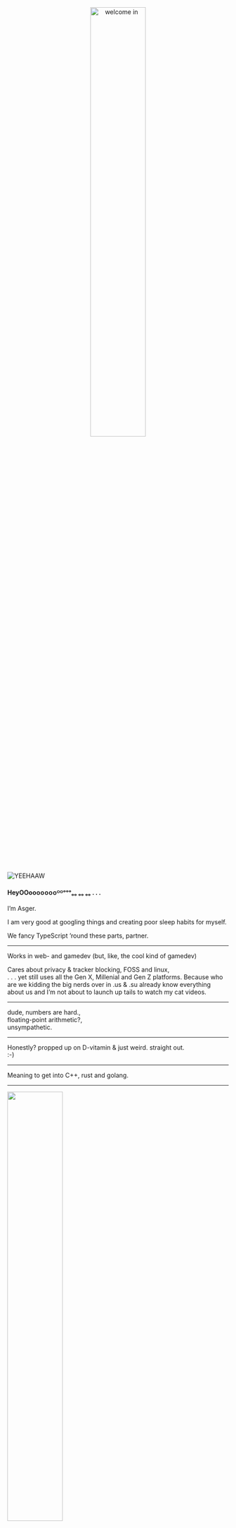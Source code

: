 <!--<a href="https://github.com/asger-finding#gh-dark-mode-only">
  <img src="https://raw.githubusercontent.com/asger-finding/asger-finding/main/heading-gh-dark.svg"/>
</a>
<a href="https://github.com/asger-finding#gh-light-mode-only">
  <img src="https://raw.githubusercontent.com/asger-finding/asger-finding/main/heading-gh-light.svg"/>
</a>-->

<div align="center">
  <img width="50%" src="https://raw.githubusercontent.com/asger-finding/asger-finding/main/hi.gif" alt="welcome in"/>
</div>

![YEEHAAW](https://komarev.com/ghpvc/?username=asger-finding&style=pixel)
#### HeyOOooᴏᴏᴏᴏᴏᴼᴼᵒᵒᵒₒₒ ₒₒ ₒₒ . . .  

I’m Asger.

I am very good at googling things and creating poor sleep habits for myself.

We fancy TypeScript ’round these parts, partner.

---

Works in web- and gamedev (but, like, the cool kind of gamedev)

Cares about privacy & tracker blocking, FOSS and linux,  
. . . yet still uses all the Gen X, Millenial and Gen Z platforms.  Because who are we kidding the big nerds over in .us & .su already know everything about us and I’m not about to launch up tails to watch my cat videos.

---

dude, numbers are hard.,  
floating-point arithmetic?,  
unsympathetic.

---

Honestly? propped up on D-vitamin & just weird. straight out.  
:-)

---

Meaning to get into C++, rust and golang.

---

<a href="https://github.com/asger-finding#gh-dark-mode-only">
  <img width="50%" src="https://user-images.githubusercontent.com/49583904/182928414-b9ee31f6-06ba-466d-bde7-e2e19111a5c4.png"/>
</a>
<a href="https://github.com/asger-finding#gh-light-mode-only">
  <img width="50%" src="https://user-images.githubusercontent.com/49583904/182929324-9607011b-5236-4348-932c-6694c090ee86.png"/>
</a>
